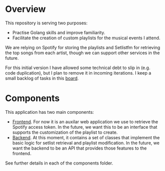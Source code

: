 # Overview

This repository is serving two purposes:

- Practise Golang skills and improve familiarity.
- Facilitate the creation of custom playlists for the musical events I attend.

We are relying on Spotify for storing the playlists and Setlistfm for retrieving the top songs from each artist, though we can support other services in the future.

For this initial version I have allowed some technical debt to slip in (e.g. code duplication), but I plan to remove it in incoming iterations. I keep a small backlog of tasks in this [board](https://trello.com/b/Iv1rrKwE/festwrap).

# Components

This application has two main components:

- [Frontend](./frontend). For now it is an auxilar web application we use to retrieve the Spotify access token. In the future, we want this to be an interface that supports the customization of the playlist to create.
- [Backend](./backend). At this moment, it contains a set of classes that implement the basic logic for setlist retrieval and playlist modification. In the future, we want the backend to be an API that provides those features to the frontend.

See further details in each of the components folder.
